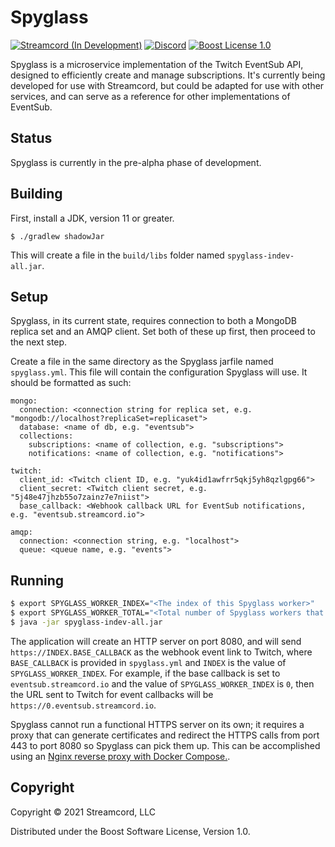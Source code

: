 # Spyglass

[![Streamcord (In Development)][streamcord-badge]](https://streamcord.io/twitch/)
[![Discord][discord-guild-badge]](https://discord.com/invite/UNYzJqV)
[![Boost License 1.0][github-license-badge]](https://www.boost.org/users/license.html)

Spyglass is a microservice implementation of the Twitch EventSub API, designed to efficiently create and manage
subscriptions. It's currently being developed for use with Streamcord, but could be adapted for use with other services,
and can serve as a reference for other implementations of EventSub.

## Status

Spyglass is currently in the pre-alpha phase of development.

## Building

First, install a JDK, version 11 or greater.

```
$ ./gradlew shadowJar
```

This will create a file in the `build/libs` folder named `spyglass-indev-all.jar`.

## Setup

Spyglass, in its current state, requires connection to both a MongoDB replica set and an AMQP client. Set both of these
up first, then proceed to the next step.

Create a file in the same directory as the Spyglass jarfile named `spyglass.yml`. This file will contain the
configuration Spyglass will use. It should be formatted as such:

```
mongo:
  connection: <connection string for replica set, e.g. "mongodb://localhost?replicaSet=replicaset">
  database: <name of db, e.g. "eventsub">
  collections:
    subscriptions: <name of collection, e.g. "subscriptions">
    notifications: <name of collection, e.g. "notifications">

twitch:
  client_id: <Twitch client ID, e.g. "yuk4id1awfrr5qkj5yh8qzlgpg66">
  client_secret: <Twitch client secret, e.g. "5j48e47jhzb55o7zainz7e7niist">
  base_callback: <Webhook callback URL for EventSub notifications, e.g. "eventsub.streamcord.io">

amqp:
  connection: <connection string, e.g. "localhost">
  queue: <queue name, e.g. "events">
```

## Running

```bash
$ export SPYGLASS_WORKER_INDEX="<The index of this Spyglass worker>"
$ export SPYGLASS_WORKER_TOTAL="<Total number of Spyglass workers that will be running>"
$ java -jar spyglass-indev-all.jar
```

The application will create an HTTP server on port 8080, and will send `https://INDEX.BASE_CALLBACK` as the webhook
event link to Twitch, where `BASE_CALLBACK` is provided in `spyglass.yml` and `INDEX` is the value
of `SPYGLASS_WORKER_INDEX`. For example, if the base callback is set to `eventsub.streamcord.io` and the value
of `SPYGLASS_WORKER_INDEX` is `0`, then the URL sent to Twitch for event callbacks will
be `https://0.eventsub.streamcord.io`.

Spyglass cannot run a functional HTTPS server on its own; it requires a proxy that can generate certificates and
redirect the HTTPS calls from port 443 to port 8080 so Spyglass can pick them up. This can be accomplished using
an [Nginx reverse proxy with Docker Compose.](https://www.domysee.com/blogposts/reverse-proxy-nginx-docker-compose).

## Copyright

Copyright © 2021 Streamcord, LLC

Distributed under the Boost Software License, Version 1.0.

[streamcord-badge]: https://img.shields.io/badge/Streamcord-In_Development-9146ff

[discord-guild-badge]: https://discordapp.com/api/guilds/294215057129340938/widget.png?style=shield "Discord Server"

[github-license-badge]: https://img.shields.io/github/license/streamcord/spyglass?color=lightgrey
